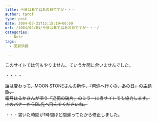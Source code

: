 ```yaml
---
title: 今日は巷ではあの日ですが・・・
author: tarof
type: post
date: 2004-03-31T15:15:19+00:00
url: /2004/04/01/今日は巷ではあの日ですが・・・/
categories:
  - Note
tags:
  - 更新情報

---
```

このサイトでは何もやりません。ていうか間に合いませんでした。

・・・・

<del>話は変わって、MOON STONEさんの新作、『何処へ行くの、あの日』の主題歌、<br /> 霜月はるかさんが唄う「追憶の破片」のミラーに当サイトでも協力します。<br /> 上のバナーからDL先へ飛んでくださいね。</del>

・・・書いた時間が1時間ほど間違ってたから修正しました。